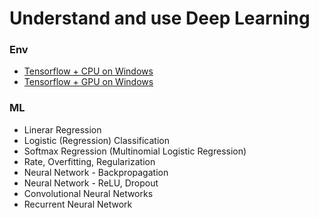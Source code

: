 Understand and use Deep Learning
=======

### Env
- [Tensorflow + CPU on Windows](day1-env.md)
- [Tensorflow + GPU on Windows](day1-env-gpu.md)

### ML
- Linerar Regression
- Logistic (Regression) Classification
- Softmax Regression (Multinomial Logistic Regression)
- Rate, Overfitting, Regularization
- Neural Network - Backpropagation
- Neural Network - ReLU, Dropout
- Convolutional Neural Networks
- Recurrent Neural Network

